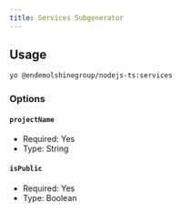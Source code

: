 ```yaml
---
title: Services Subgenerator
---
```


## Usage

```bash
yo @endemolshinegroup/nodejs-ts:services
```

### Options

#### `projectName`

- Required: Yes
- Type: String

#### `isPublic`

- Required: Yes
- Type: Boolean
